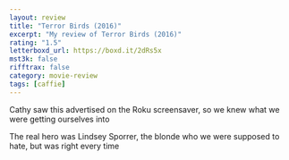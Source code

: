 ```yaml
---
layout: review
title: "Terror Birds (2016)"
excerpt: "My review of Terror Birds (2016)"
rating: "1.5"
letterboxd_url: https://boxd.it/2dRs5x
mst3k: false
rifftrax: false
category: movie-review
tags: [caffie]
---
```


Cathy saw this advertised on the Roku screensaver, so we knew what we were getting ourselves into

The real hero was Lindsey Sporrer, the blonde who we were supposed to hate, but was right every time
